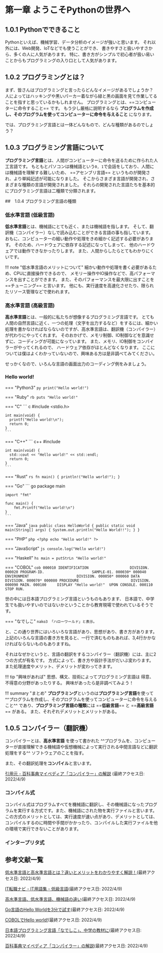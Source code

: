 # 第一章 ようこそPythonの世界へ

## 1.0.1 Pythonでできること
Pythonといえば、機械学習、データ分析のイメージが強いと思います。
それ以外には、Web開発、IoTなどでも使うことができ、
書きやすさと扱いやすさから、多くの人に人気があります。
特に、書き方がシンプルで初心者が扱い易いことからもプログラミングの入り口として人気があります。

## 1.0.2 プログラミングとは？
まず、皆さんはプログラミングと言ったらどんなイメージがあるでしょうか？
人によってはハッキングや黒いパーカー着ながら緑と黒の画面を見て作業してることを指すと思っているかもしれません。
プログラミングとは、==コンピューターに命令すること== です。
もう少し厳格に説明するなら __プログラムを作成し、そのプログラムを使ってコンピューターに命令を与えること__ になります。

では、プログラミング言語とは一体どんなもので、どんな種類があるのでしょう？

## 1.0.3 プログラミング言語について
**プログラミング言語**とは、人間がコンピューターに命令を送るために作られた人工言語です。
もともとパソコンは機械語という`0, 1`で会話をしており、人間には機械語を理解する難しいため、 ==アセンブリ言語== というものが開発され、より単純記述が可能になりました。
そこからさまざま言語が開発され、さまざまな種類の言語が開発されました。
それらの開発された言語たちを基本的にプログラミング言語は二種類で分類されます。

##　1.0.4 プログラミング言語の種類

### 低水準言語 (低級言語)
**低水準言語**とは、機械語にとても近く、または機械語を指します。
そして、翻訳機（コンパイラー）なしで読み込むことができる言語の事も指しています。
おもに、コンピューターの細い動作や処理をきめ細かく記述する必要があります。
そのため、ハードウェアに依存する記述になってしまって、
他のハードウェアでは動作できなかったりします。
また、人間からしたらとてもわかりにくいです。

!!! note "低水準言語のメリットについて"
    細かい動作や処理を書く必要があるため、CPUに直接操作できるので、
    メモリー操作やIO操作などで、高パフォーマンスを出すことができます。
    また、そのパフォーマンスを最大限に出すことを ==チューニング== と言います。
    他にも、実行速度を高速化させたり、限られたリソース管理などで使われます。

### 高水準言語 (高級言語)
**高水準言語**とは、一般的に私たちが想像するプログラミング言語です。
とても人間の自然言語に近く、一つの処理（文字を出力するなど）をするには、細かい処理を書かなければならないのですが、高水準言語は、翻訳機（コンパイラー）が代わりにやってくれます。
そのおかげで、メモリ制御、IO制御などを意識せずに、コーディングが可能になっています。
また、メモリ、IO制御をコンパイラーがやってくれるので、
ハードウェア依存がほとんどなくなります。
ここについては僕はよくわかっていないので、興味ある方は是非調べてみてください。


せっかくなので、いろんな言語の画面出力のコーディング例をみましょう。

### Hello world!
=== "Python3"
    ``` py
    print("Hello world!")
    ```

=== "Ruby"
    ``` rb
    puts "Hello world!"
    ```

=== "C"
    ``` c
    #include <stdio.h>

    int main(void) {
      printf("Hello world!\n");
      return 0;
    }
    ```

=== "C++"
    ``` c++
    #include <iostream>

    int main(void) {
      std::cout << "Hello world!" << std::endl;
      return 0;
    }
    ```

=== "Rust"
    ``` rs
    fn main() {
        println!("Hello world!");
    }
    ```

=== "Go"
    ``` go
    package main

    import "fmt"

    func main() {
        fmt.Printf("Hello world!\n")
    }
    ```


=== "Java"
    ``` java
    public class HelloWorld {
        public static void main(String[] args) {
            System.out.println("Hello World!!");
        }
    }
    ```

=== "PHP"
    ``` php
    <?php
        echo "Hello world!"
    ?>
    ```

=== "JavaScript"
    ``` js
    console.log("Hello world!")
    ```

=== "Haskell"
    ``` hs
    main = putStrLn "Hello world!"
    ```

=== "COBOL"
    ``` cob
    000010 IDENTIFICATION                   DIVISION.
    000020 PROGRAM-ID.                      SAMPLE-01.
    000030*
    000040 ENVIRONMENT                      DIVISION.
    000050*
    000060 DATA                             DIVISION.
    000070*
    000080 PROCEDURE                        DIVISION.
    000090 MAIN.
    000100     DISPLAY "Hello world!"  UPON CONSOLE.
    000110     STOP RUN.
    ```

世の中には日本語プログラミング言語というものもあります、
日本語で、中学生でも扱いやすいのではないかということから教育現場で使われているそうです。

=== "なでしこ"
    ``` nako3
    「ハローワールド」と表示。
    ```

と、この通り世界にはいろいろな言語があり、思想があり、書き方があります。
上記のいろんな言語の書き方を見ると、一行で済むものもあれば、3,4行かかなければならないものもありますね。

それはなぜかというと、言語の翻訳をするコンパイラー（翻訳機）には、主に2つの方式が有名です。
方式によって、書き方や設計手法がだいぶ変わります。
また処理速度やメリット、デメリットが変わってきます。

!!! tip "興味があれば"
    思想、構文、技術によってプログラミング言語は
    得意、不得意の分野があったりする。
    興味があったら是非調べてみよう！

!!! summary "まとめ"
    **プログラミング**というのは**プログラミング言語**を使って ^^プログラムを作成し、そのプログラムを使ってコンピューターに命令を与えること^^ であり、**プログラミング言語の種類**には ==**低級言語**== と ==**高級言語**== がある。
    また、それぞれデメリットとメリットがある。


## 1.0.5 コンパイラー（翻訳機）
コンパイラーとは、**高水準言語** を使って書かれた ^^プログラムを、コンピューターが直接理解できる機械語や仮想機械によって実行される中間言語などに翻訳処理をする^^ ソフトウェアのことを指す。

また、その翻訳処理を**コンパイル**と言います。

[引用元 - 百科事典マイペディア「コンパイラー」の解説](https://kotobank.jp/word/%E3%82%B3%E3%83%B3%E3%83%91%E3%82%A4%E3%83%A9%E3%83%BC-3537) (最終アクセス日: 2022/4/9)

### コンパイル式
コンパイル式はプログラムすべてを機械語に翻訳し、その機械語になったプログラムを実行する方式です。また、機械語にされた物を実行ファイルと言います。この方式のメリットとしては、実行速度が速い点があり、デメリットとしては、コンパイルするのに時間や手間がかかったり、コンパイルした実行ファイルを他の環境で実行できないことがあります。


### インタープリタ式


## 参考文献一覧
[低水準言語と高水準言語とは？違いとメリットをわかりやすく解説！](https://webpia.jp/programming-level/)(最終アクセス日: 2022/4/9)

[IT転職ナビ - IT用語集 - 低級言語](https://www.itnavi.jp/words/%E4%BD%8E%E7%B4%9A%E8%A8%80%E8%AA%9E/)(最終アクセス日: 2022/4/9)

[高水準言語、低水準言語、機械語の違い](https://tooljp.com/windows/chigai/html/Programming/HighLevelLanguage-LowLevelLanguage-chigai.html)(最終アクセス日: 2022/4/9)

[Go言語のHello Worldを3分で試す](https://qiita.com/techys/items/44a712a76859fe0a9dea)(最終アクセス日: 2022/4/9)

[COBOLでHello world!](http://tallercolibri.com/archives/68)(最終アクセス日: 2022/4/9)

[日本語プログラミング言語「なでしこ」、中学の教材に](https://www.itmedia.co.jp/news/articles/2009/18/news081.html)(最終アクセス日: 2022/4/9)

[百科事典マイペディア「コンパイラー」の解説](https://kotobank.jp/word/%E3%82%B3%E3%83%B3%E3%83%91%E3%82%A4%E3%83%A9%E3%83%BC-3537)(最終アクセス日: 2022/4/9)